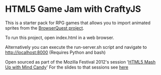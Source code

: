 # HTML5 Game Jam with CraftyJS

This is a starter pack for RPG games that allows you to import animated sprites from the [BrowserQuest project](https://github.com/mozilla/BrowserQuest/).

To run this project, open index.html in a web browser.

Alternatively you can execute the run-server.sh script and navigate to [http://localhost:8000](http://localhost:8000)  (Requires Python and bash)


Open sourced as part of the Mozilla Festival 2012's session '[HTML5 Mash Up with Mind Candy](http://lanyrd.com/2012/mozilla-festival/szcbt/)'
For the slides to that sessions see [here](http://www.rvl.io/markltbaker/mashupwithmindcandy)